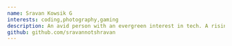 ```yaml
---
name: Sravan Kowsik G
interests: coding,photography,gaming
description: An avid person with an evergreen interest in tech. A rising developer with a grip on python, C, C++ and currently learning full stack. Currently studying at VIT Chennai, and hopefully would be somewhere else with a bigger ambition to contribute to this world.
github: github.com/sravannotshravan
---
```

